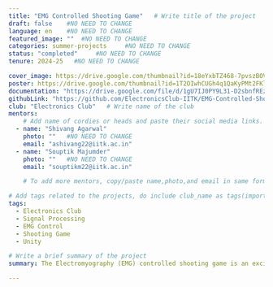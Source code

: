 ```yaml
---
title: "EMG Controlled Shooting Game"   # Write title of the project
draft: false    #NO NEED TO CHANGE
language: en    #NO NEED TO CHANGE
featured_image: ""  #NO NEED TO CHANGE
categories: summer-projects     #NO NEED TO CHANGE
status: "completed"     #NO NEED TO CHANGE
tenure: 2024-25   #NO NEED TO CHANGE

cover_image: https://drive.google.com/thumbnail?id=18eYxbTZ468-7pvszBOVqqCDSK-GphQQf&sz=w1000
poster: https://drive.google.com/thumbnail?id=1T2OIwhCUGh4q1QaKyPMt2FKltXWzD5oc&sz=w1000   
documentation: "https://drive.google.com/file/d/1gU7IJ0PY9L31-D2sbnfREzhQT7kPW51h/view?usp=sharing"
githubLink: "https://github.com/ElectronicsClub-IITK/EMG-Controlled-Shooting-Game"
club: "Electronics Club"   # Write name of the club
mentors:
    # Add name of cordies or heads and paste their social media links.
  - name: "Shivang Agarwal"
    photo: ""   #NO NEED TO CHANGE
    email: "ashivang22@iitk.ac.in"
  - name: "Souptik Majumder"
    photo: ""   #NO NEED TO CHANGE
    email: "souptikm22@iitk.ac.in"

    # To add more mentors, copy/paste name,photo,and email in same format as above.

# Add tags related to the projects, do include club_name as tags(important)
tags: 
  - Electronics Club
  - Signal Processing
  - EMG Control
  - Shooting Game
  - Unity    

# Write a brief summary of the project
summary: The Electromyography (EMG) controlled shooting game is an exciting blend of neurophysiology, gaming technology, and human-computer interaction. By utilizing the electrical signals produced by muscle activity, EMG technology allows players to control game actions through their muscle movements. This innovative approach not only offers a unique and immersive gaming experience but also holds great potential for applications in rehabilitation and assistive technologies.**In our game, EMG sensors detect the subtle electrical signals produced during muscle contractions. These signals are then translated into precise and responsive in-game actions, offering players an unparalleled level of control. The game is developed using Unity, a popular and user-friendly game development platform.**The final outcome of our project is a real-time system that allows users to control a Unity-based shooting game using their muscle activity. The EMG sensors capture muscle signals, which are processed and transmitted by a Python script and TCP server. Unity then retrieves this processed data to control game elements, creating an interactive and immersive gaming experience.

---
```

